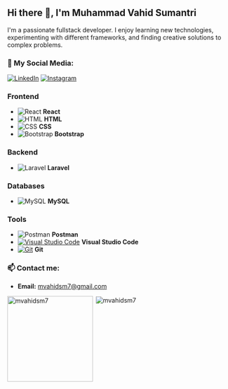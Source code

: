 ## Hi there 👋, I'm Muhammad Vahid Sumantri

I'm a passionate fullstack developer. I enjoy learning new technologies, experimenting with different frameworks, and finding creative solutions to complex problems.


### 💼 My Social Media:
[![LinkedIn](https://img.shields.io/badge/LinkedIn-blue?style=for-the-badge&logo=linkedin&logoColor=white)](https://www.linkedin.com/in/mvahidsm/)
[![Instagram](https://img.shields.io/badge/Instagram-%23E4405F.svg?&style=for-the-badge&logo=instagram&logoColor=white)](https://www.instagram.com/mvahidsm/)

### **Frontend**

- ![React](https://img.shields.io/badge/-React-20232A?style=flat&logo=react) **React**
- ![HTML](https://img.shields.io/badge/-HTML5-E34F26?style=flat&logo=html5&logoColor=white) **HTML**
- ![CSS](https://img.shields.io/badge/-CSS3-1572B6?style=flat&logo=css3&logoColor=white) **CSS**
- ![Bootstrap](https://img.shields.io/badge/-Bootstrap-563D7C?style=flat&logo=bootstrap&logoColor=white) **Bootstrap**

### **Backend**

-  ![Laravel](https://img.shields.io/badge/-Laravel-EF3E3E?style=flat&logo=laravel&logoColor=white) **Laravel**

### **Databases**

- ![MySQL](https://img.shields.io/badge/-MySQL-4479A1?style=flat&logo=mysql&logoColor=white) **MySQL**

### **Tools**
- ![Postman](https://img.shields.io/badge/-Postman-FF6C37?style=flat&logo=postman&logoColor=white) **Postman**
- [![Visual Studio Code](https://custom-icon-badges.demolab.com/badge/Visual%20Studio%20Code-0078d7.svg?logo=vsc&logoColor=white)](#) **Visual Studio Code**
- [![Git](https://img.shields.io/badge/Git-F05032?logo=git&logoColor=fff)](#) **Git**

### 📫 Contact me:
- **Email:** mvahidsm7@gmail.com

<p><img align="left" src="https://github-readme-stats.vercel.app/api/top-langs?username=mvahidsm7&show_icons=true&theme=highcontrast&locale=en&layout=compact" alt="mvahidsm7" height="195px" /></p>
<p>&nbsp;<img align="center" src="https://github-readme-stats.vercel.app/api?username=mvahidsm7&show_icons=true&theme=highcontrast&locale=en" alt="mvahidsm7" /></p>

